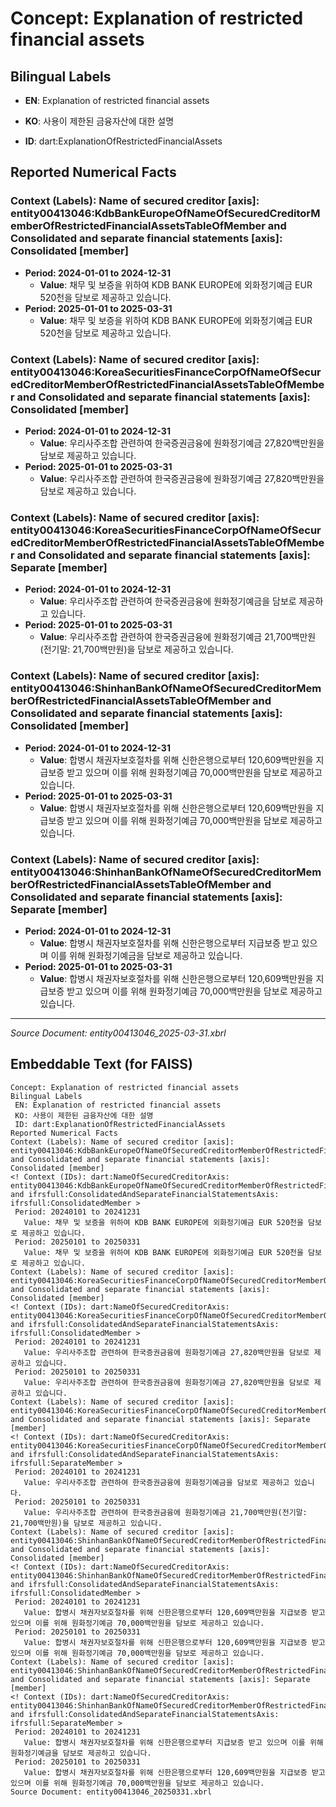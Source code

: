 # Concept: Explanation of restricted financial assets

## Bilingual Labels
- **EN**: Explanation of restricted financial assets
- **KO**: 사용이 제한된 금융자산에 대한 설명

- **ID**: dart:ExplanationOfRestrictedFinancialAssets

## Reported Numerical Facts

### **Context (Labels): Name of secured creditor [axis]: entity00413046:KdbBankEuropeOfNameOfSecuredCreditorMemberOfRestrictedFinancialAssetsTableOfMember and Consolidated and separate financial statements [axis]: Consolidated [member]**
<!-- Context (IDs): dart:NameOfSecuredCreditorAxis: entity00413046:KdbBankEuropeOfNameOfSecuredCreditorMemberOfRestrictedFinancialAssetsTableOfMember and ifrs-full:ConsolidatedAndSeparateFinancialStatementsAxis: ifrs-full:ConsolidatedMember -->
- **Period: 2024-01-01 to 2024-12-31**
  - **Value**: 채무 및 보증을 위하여 KDB BANK EUROPE에 외화정기예금 EUR 520천을 담보로 제공하고 있습니다.
- **Period: 2025-01-01 to 2025-03-31**
  - **Value**: 채무 및 보증을 위하여 KDB BANK EUROPE에 외화정기예금 EUR 520천을 담보로 제공하고 있습니다.

### **Context (Labels): Name of secured creditor [axis]: entity00413046:KoreaSecuritiesFinanceCorpOfNameOfSecuredCreditorMemberOfRestrictedFinancialAssetsTableOfMember and Consolidated and separate financial statements [axis]: Consolidated [member]**
<!-- Context (IDs): dart:NameOfSecuredCreditorAxis: entity00413046:KoreaSecuritiesFinanceCorpOfNameOfSecuredCreditorMemberOfRestrictedFinancialAssetsTableOfMember and ifrs-full:ConsolidatedAndSeparateFinancialStatementsAxis: ifrs-full:ConsolidatedMember -->
- **Period: 2024-01-01 to 2024-12-31**
  - **Value**: 우리사주조합 관련하여 한국증권금융에 원화정기예금 27,820백만원을 담보로 제공하고 있습니다.
- **Period: 2025-01-01 to 2025-03-31**
  - **Value**: 우리사주조합 관련하여 한국증권금융에 원화정기예금 27,820백만원을 담보로 제공하고 있습니다.

### **Context (Labels): Name of secured creditor [axis]: entity00413046:KoreaSecuritiesFinanceCorpOfNameOfSecuredCreditorMemberOfRestrictedFinancialAssetsTableOfMember and Consolidated and separate financial statements [axis]: Separate [member]**
<!-- Context (IDs): dart:NameOfSecuredCreditorAxis: entity00413046:KoreaSecuritiesFinanceCorpOfNameOfSecuredCreditorMemberOfRestrictedFinancialAssetsTableOfMember and ifrs-full:ConsolidatedAndSeparateFinancialStatementsAxis: ifrs-full:SeparateMember -->
- **Period: 2024-01-01 to 2024-12-31**
  - **Value**: 우리사주조합 관련하여 한국증권금융에 원화정기예금을 담보로 제공하고 있습니다.
- **Period: 2025-01-01 to 2025-03-31**
  - **Value**: 우리사주조합 관련하여 한국증권금융에 원화정기예금 21,700백만원(전기말: 21,700백만원)을 담보로 제공하고 있습니다.

### **Context (Labels): Name of secured creditor [axis]: entity00413046:ShinhanBankOfNameOfSecuredCreditorMemberOfRestrictedFinancialAssetsTableOfMember and Consolidated and separate financial statements [axis]: Consolidated [member]**
<!-- Context (IDs): dart:NameOfSecuredCreditorAxis: entity00413046:ShinhanBankOfNameOfSecuredCreditorMemberOfRestrictedFinancialAssetsTableOfMember and ifrs-full:ConsolidatedAndSeparateFinancialStatementsAxis: ifrs-full:ConsolidatedMember -->
- **Period: 2024-01-01 to 2024-12-31**
  - **Value**: 합병시 채권자보호절차를 위해 신한은행으로부터 120,609백만원을 지급보증 받고 있으며 이를 위해 원화정기예금 70,000백만원을 담보로 제공하고 있습니다.
- **Period: 2025-01-01 to 2025-03-31**
  - **Value**: 합병시 채권자보호절차를 위해 신한은행으로부터 120,609백만원을 지급보증 받고 있으며 이를 위해 원화정기예금 70,000백만원을 담보로 제공하고 있습니다.

### **Context (Labels): Name of secured creditor [axis]: entity00413046:ShinhanBankOfNameOfSecuredCreditorMemberOfRestrictedFinancialAssetsTableOfMember and Consolidated and separate financial statements [axis]: Separate [member]**
<!-- Context (IDs): dart:NameOfSecuredCreditorAxis: entity00413046:ShinhanBankOfNameOfSecuredCreditorMemberOfRestrictedFinancialAssetsTableOfMember and ifrs-full:ConsolidatedAndSeparateFinancialStatementsAxis: ifrs-full:SeparateMember -->
- **Period: 2024-01-01 to 2024-12-31**
  - **Value**: 합병시 채권자보호절차를 위해 신한은행으로부터 지급보증 받고 있으며 이를 위해 원화정기예금을 담보로 제공하고 있습니다.
- **Period: 2025-01-01 to 2025-03-31**
  - **Value**: 합병시 채권자보호절차를 위해 신한은행으로부터 120,609백만원을 지급보증 받고 있으며 이를 위해 원화정기예금 70,000백만원을 담보로 제공하고 있습니다.

---
*Source Document: entity00413046_2025-03-31.xbrl*
## Embeddable Text (for FAISS)
```text
Concept: Explanation of restricted financial assets
Bilingual Labels
 EN: Explanation of restricted financial assets
 KO: 사용이 제한된 금융자산에 대한 설명
 ID: dart:ExplanationOfRestrictedFinancialAssets
Reported Numerical Facts
Context (Labels): Name of secured creditor [axis]: entity00413046:KdbBankEuropeOfNameOfSecuredCreditorMemberOfRestrictedFinancialAssetsTableOfMember and Consolidated and separate financial statements [axis]: Consolidated [member]
<! Context (IDs): dart:NameOfSecuredCreditorAxis: entity00413046:KdbBankEuropeOfNameOfSecuredCreditorMemberOfRestrictedFinancialAssetsTableOfMember and ifrsfull:ConsolidatedAndSeparateFinancialStatementsAxis: ifrsfull:ConsolidatedMember >
 Period: 20240101 to 20241231
   Value: 채무 및 보증을 위하여 KDB BANK EUROPE에 외화정기예금 EUR 520천을 담보로 제공하고 있습니다.
 Period: 20250101 to 20250331
   Value: 채무 및 보증을 위하여 KDB BANK EUROPE에 외화정기예금 EUR 520천을 담보로 제공하고 있습니다.
Context (Labels): Name of secured creditor [axis]: entity00413046:KoreaSecuritiesFinanceCorpOfNameOfSecuredCreditorMemberOfRestrictedFinancialAssetsTableOfMember and Consolidated and separate financial statements [axis]: Consolidated [member]
<! Context (IDs): dart:NameOfSecuredCreditorAxis: entity00413046:KoreaSecuritiesFinanceCorpOfNameOfSecuredCreditorMemberOfRestrictedFinancialAssetsTableOfMember and ifrsfull:ConsolidatedAndSeparateFinancialStatementsAxis: ifrsfull:ConsolidatedMember >
 Period: 20240101 to 20241231
   Value: 우리사주조합 관련하여 한국증권금융에 원화정기예금 27,820백만원을 담보로 제공하고 있습니다.
 Period: 20250101 to 20250331
   Value: 우리사주조합 관련하여 한국증권금융에 원화정기예금 27,820백만원을 담보로 제공하고 있습니다.
Context (Labels): Name of secured creditor [axis]: entity00413046:KoreaSecuritiesFinanceCorpOfNameOfSecuredCreditorMemberOfRestrictedFinancialAssetsTableOfMember and Consolidated and separate financial statements [axis]: Separate [member]
<! Context (IDs): dart:NameOfSecuredCreditorAxis: entity00413046:KoreaSecuritiesFinanceCorpOfNameOfSecuredCreditorMemberOfRestrictedFinancialAssetsTableOfMember and ifrsfull:ConsolidatedAndSeparateFinancialStatementsAxis: ifrsfull:SeparateMember >
 Period: 20240101 to 20241231
   Value: 우리사주조합 관련하여 한국증권금융에 원화정기예금을 담보로 제공하고 있습니다.
 Period: 20250101 to 20250331
   Value: 우리사주조합 관련하여 한국증권금융에 원화정기예금 21,700백만원(전기말: 21,700백만원)을 담보로 제공하고 있습니다.
Context (Labels): Name of secured creditor [axis]: entity00413046:ShinhanBankOfNameOfSecuredCreditorMemberOfRestrictedFinancialAssetsTableOfMember and Consolidated and separate financial statements [axis]: Consolidated [member]
<! Context (IDs): dart:NameOfSecuredCreditorAxis: entity00413046:ShinhanBankOfNameOfSecuredCreditorMemberOfRestrictedFinancialAssetsTableOfMember and ifrsfull:ConsolidatedAndSeparateFinancialStatementsAxis: ifrsfull:ConsolidatedMember >
 Period: 20240101 to 20241231
   Value: 합병시 채권자보호절차를 위해 신한은행으로부터 120,609백만원을 지급보증 받고 있으며 이를 위해 원화정기예금 70,000백만원을 담보로 제공하고 있습니다.
 Period: 20250101 to 20250331
   Value: 합병시 채권자보호절차를 위해 신한은행으로부터 120,609백만원을 지급보증 받고 있으며 이를 위해 원화정기예금 70,000백만원을 담보로 제공하고 있습니다.
Context (Labels): Name of secured creditor [axis]: entity00413046:ShinhanBankOfNameOfSecuredCreditorMemberOfRestrictedFinancialAssetsTableOfMember and Consolidated and separate financial statements [axis]: Separate [member]
<! Context (IDs): dart:NameOfSecuredCreditorAxis: entity00413046:ShinhanBankOfNameOfSecuredCreditorMemberOfRestrictedFinancialAssetsTableOfMember and ifrsfull:ConsolidatedAndSeparateFinancialStatementsAxis: ifrsfull:SeparateMember >
 Period: 20240101 to 20241231
   Value: 합병시 채권자보호절차를 위해 신한은행으로부터 지급보증 받고 있으며 이를 위해 원화정기예금을 담보로 제공하고 있습니다.
 Period: 20250101 to 20250331
   Value: 합병시 채권자보호절차를 위해 신한은행으로부터 120,609백만원을 지급보증 받고 있으며 이를 위해 원화정기예금 70,000백만원을 담보로 제공하고 있습니다.
Source Document: entity00413046_20250331.xbrl
```